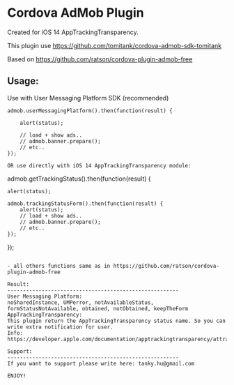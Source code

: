 # Cordova AdMob Plugin

Created for iOS 14 AppTrackingTransparency.

This plugin use https://github.com/tomitank/cordova-admob-sdk-tomitank

Based on https://github.com/ratson/cordova-plugin-admob-free

Usage:
-------------------------------------------------------
Use with User Messaging Platform SDK (recommended)
```
admob.userMessagingPlatform().then(function(result) {

    alert(status);

    // load + show ads..
    // admob.banner.prepare();
    // etc..
});

OR use directly with iOS 14 AppTrackingTransparency module:
```
admob.getTrackingStatus().then(function(result) {

    alert(status);

    admob.trackingStatusForm().then(function(result) {
        alert(status);
        // load + show ads..
        // admob.banner.prepare();
        // etc..
    });
});
```

- all others functions same as in https://github.com/ratson/cordova-plugin-admob-free

Result:
-------------------------------------------------------
User Messaging Platform:
noSharedInstance, UMPerror, notAvailableStatus, formStatusNotAvailable, obtained, notObtained, keepTheForm
AppTrackingTransparency:
This plugin return the AppTrackingTransparency status name. So you can write extra notification for user.
Info: https://developer.apple.com/documentation/apptrackingtransparency/attrackingmanager/authorizationstatus

Support:
-------------------------------------------------------
If you want to support please write here: tanky.hu@gmail.com

ENJOY!
